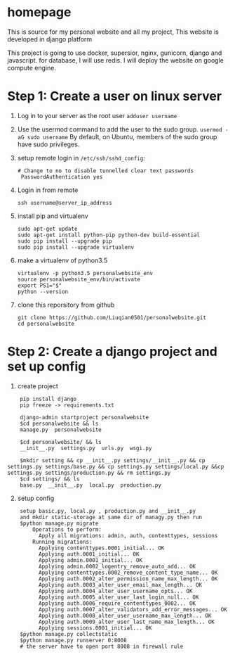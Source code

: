 # homepage
This is source for my personal website and all my project, This website is developed in django platform

This project is going to use docker, supersior, nginx, gunicorn, django and javascript. for database, I will use redis.
I will deploy the website on google compute engine.



# Step 1: Create a user on linux server
1. Log in to your server as the root user
`
adduser username
`

2. Use the usermod command to add the user to the sudo group.
`
usermod -aG sudo username
`
By default, on Ubuntu, members of the sudo group have sudo privileges.

3. setup remote login
in `/etc/ssh/sshd_config`:
    ```
    # Change to no to disable tunnelled clear text passwords
     PasswordAuthentication yes
    ```
4. Login in from remote
    ```
    ssh username@server_ip_address
    ```
    
5. install pip and virtualenv
    ```
    sudo apt-get update
    sudo apt-get install python-pip python-dev build-essential 
    sudo pip install --upgrade pip 
    sudo pip install --upgrade virtualenv 
    ```
6. make a virtualenv of python3.5
    ```
    virtualenv -p python3.5 personalwebsite_env
    source personalwebsite_env/bin/activate
    export PS1="$"
    python --version
    ```
7. clone this reporsitory from github
    ```
    git clone https://github.com/Liuqian0501/personalwebsite.git
    cd personalwebsite
    ```

# Step 2: Create a django project and set up config
1. create project
```
    pip install django
    pip freeze -> requirements.txt
    
    django-admin startproject personalwebsite
    $cd personalwebsite && ls
    manage.py  personalwebsite
    
    $cd personalwebsite/ && ls
    __init__.py  settings.py  urls.py  wsgi.py

    $mkdir setting && cp __init__.py settings/__init__.py && cp settings.py settings/base.py && cp settings.py settings/local.py &&cp settings.py settings/production.py && rm settings.py
    $cd settings/ && ls
    base.py  __init__.py  local.py  production.py
```
2. setup config
```
    setup basic.py, local.py , production.py and __init__.py
    and mkdir static-storage at same dir of managy.py then run
    $python manage.py migrate
        Operations to perform:
          Apply all migrations: admin, auth, contenttypes, sessions
        Running migrations:
          Applying contenttypes.0001_initial... OK
          Applying auth.0001_initial... OK
          Applying admin.0001_initial... OK
          Applying admin.0002_logentry_remove_auto_add... OK
          Applying contenttypes.0002_remove_content_type_name... OK
          Applying auth.0002_alter_permission_name_max_length... OK
          Applying auth.0003_alter_user_email_max_length... OK
          Applying auth.0004_alter_user_username_opts... OK
          Applying auth.0005_alter_user_last_login_null... OK
          Applying auth.0006_require_contenttypes_0002... OK
          Applying auth.0007_alter_validators_add_error_messages... OK
          Applying auth.0008_alter_user_username_max_length... OK
          Applying auth.0009_alter_user_last_name_max_length... OK
          Applying sessions.0001_initial... OK
    $python manage.py collectstatic
    $python manage.py runserver 0:8008
    # the server have to open port 8008 in firewall rule
```



